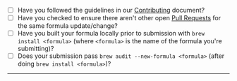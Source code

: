 - [ ] Have you followed the guidelines in our [Contributing](https://github.com/Homebrew/homebrew-core/blob/master/.github/CONTRIBUTING.md) document?
- [ ] Have you checked to ensure there aren't other open [Pull Requests](https://github.com/Homebrew/homebrew-core/pulls) for the same formula update/change?
- [ ] Have you built your formula locally prior to submission with `brew install <formula>` (where `<formula>` is the name of the formula you're submitting)?
- [ ] Does your submission pass `brew audit --new-formula <formula>` (after doing `brew install <formula>`)?

-----
